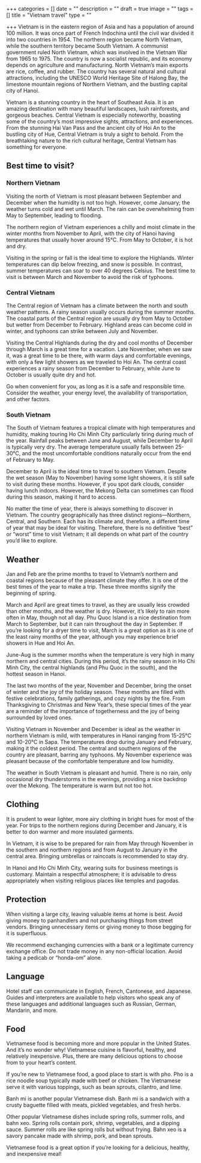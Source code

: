 +++
categories = []
date = ""
description = ""
draft = true
image = ""
tags = []
title = "Vietnam travel"
type = ""

+++
Vietnam is in the eastern region of Asia and has a population of around 100 million. It was once part of French Indochina until the civil war divided it into two countries in 1954. The northern region became North Vietnam, while the southern territory became South Vietnam. A communist government ruled North Vietnam, which was involved in the Vietnam War from 1965 to 1975. The country is now a socialist republic, and its economy depends on agriculture and manufacturing. North Vietnam’s main exports are rice, coffee, and rubber. The country has several natural and cultural attractions, including the UNESCO World Heritage Site of Halong Bay, the limestone mountain regions of Northern Vietnam, and the bustling capital city of Hanoi.

Vietnam is a stunning country in the heart of Southeast Asia. It is an amazing destination with many beautiful landscapes, lush rainforests, and gorgeous beaches. Central Vietnam is especially noteworthy, boasting some of the country’s most impressive sights, attractions, and experiences. From the stunning Hai Van Pass and the ancient city of Hoi An to the bustling city of Hue, Central Vietnam is truly a sight to behold. From the breathtaking nature to the rich cultural heritage, Central Vietnam has something for everyone.

## Best time to visit?

### Northern Vietnam

Visiting the north of Vietnam is most pleasant between September and December when the humidity is not too high. However, come January; the weather turns cold and wet until March. The rain can be overwhelming from May to September, leading to flooding.

The northern region of Vietnam experiences a chilly and moist climate in the winter months from November to April, with the city of Hanoi having temperatures that usually hover around 15°C. From May to October, it is hot and dry.

Visiting in the spring or fall is the ideal time to explore the Highlands. Winter temperatures can dip below freezing, and snow is possible. In contrast, summer temperatures can soar to over 40 degrees Celsius. The best time to visit is between March and November to avoid the risk of typhoons.

### Central Vietnam

The Central region of Vietnam has a climate between the north and south weather patterns. A rainy season usually occurs during the summer months. The coastal parts of the Central region are usually dry from May to October but wetter from December to February. Highland areas can become cold in winter, and typhoons can strike between July and November.

Visiting the Central Highlands during the dry and cool months of December through March is a great time for a vacation. Late November, when we saw it, was a great time to be there, with warm days and comfortable evenings, with only a few light showers as we traveled to Hoi An. The central coast experiences a rainy season from December to February, while June to October is usually quite dry and hot.

Go when convenient for you, as long as it is a safe and responsible time. Consider the weather, your energy level, the availability of transportation, and other factors.

### South Vietnam

The South of Vietnam features a tropical climate with high temperatures and humidity, making touring Ho Chi Minh City particularly tiring during much of the year. Rainfall peaks between June and August, while December to April is typically very dry. The average temperature usually falls between 25-30°C, and the most uncomfortable conditions naturally occur from the end of February to May.

December to April is the ideal time to travel to southern Vietnam. Despite the wet season (May to November) having some light showers, it is still safe to visit during these months. However, if you spot dark clouds, consider having lunch indoors. However, the Mekong Delta can sometimes can flood during this season, making it hard to access.

No matter the time of year, there is always something to discover in Vietnam. The country geographically has three distinct regions—Northern, Central, and Southern. Each has its climate and, therefore, a different time of year that may be ideal for visiting. Therefore, there is no definitive “best” or “worst” time to visit Vietnam; it all depends on what part of the country you’d like to explore.

## Weather

Jan and Feb are the prime months to travel to Vietnam’s northern and coastal regions because of the pleasant climate they offer. It is one of the best times of the year to make a trip. These three months signify the beginning of spring.

March and April are great times to travel, as they are usually less crowded than other months, and the weather is dry. However, it’s likely to rain more often in May, though not all day. Phu Quoc Island is a nice destination from March to September, but it can rain throughout the day in September. If you’re looking for a dryer time to visit, March is a great option as it is one of the least rainy months of the year, although you may experience brief showers in Hue and Hoi An.

June-Aug is the summer months when the temperature is very high in many northern and central cities. During this period, it’s the rainy season in Ho Chi Minh City, the central highlands (and Phu Quoc in the south), and the hottest season in Hanoi.

The last two months of the year, November and December, bring the onset of winter and the joy of the holiday season. These months are filled with festive celebrations, family gatherings, and cozy nights by the fire. From Thanksgiving to Christmas and New Year’s, these special times of the year are a reminder of the importance of togetherness and the joy of being surrounded by loved ones.

Visiting Vietnam in November and December is ideal as the weather in northern Vietnam is mild, with temperatures in Hanoi ranging from 15-25°C and 10-20°C in Sapa. The temperatures drop during January and February, making it the coldest period. The central and southern regions of the country are pleasant, barring any typhoons. My November experience was pleasant because of the comfortable temperature and low humidity.

The weather in South Vietnam is pleasant and humid. There is no rain, only occasional dry thunderstorms in the evenings, providing a nice backdrop over the Mekong. The temperature is warm but not too hot.

## Clothing

It is prudent to wear lighter, more airy clothing in bright hues for most of the year. For trips to the northern regions during December and January, it is better to don warmer and more insulated garments.

In Vietnam, it is wise to be prepared for rain from May through November in the southern and northern regions and from August to January in the central area. Bringing umbrellas or raincoats is recommended to stay dry.

In Hanoi and Ho Chi Minh City, wearing suits for business meetings is customary. Maintain a respectful atmosphere; it is advisable to dress appropriately when visiting religious places like temples and pagodas.

## **Protection**

When visiting a large city, leaving valuable items at home is best. Avoid giving money to panhandlers and not purchasing things from street vendors. Bringing unnecessary items or giving money to those begging for it is superfluous.

We recommend exchanging currencies with a bank or a legitimate currency exchange office. Do not trade money in any non-official location. Avoid taking a pedicab or “honda-om” alone.

## **Language**

Hotel staff can communicate in English, French, Cantonese, and Japanese. Guides and interpreters are available to help visitors who speak any of these languages and additional languages such as Russian, German, Mandarin, and more.

## Food

Vietnamese food is becoming more and more popular in the United States. And it’s no wonder why! Vietnamese cuisine is flavorful, healthy, and relatively inexpensive. Plus, there are many delicious options to choose from to your heart’s content.

If you’re new to Vietnamese food, a good place to start is with pho. Pho is a rice noodle soup typically made with beef or chicken. The Vietnamese serve it with various toppings, such as bean sprouts, cilantro, and lime.

Banh mi is another popular Vietnamese dish. Banh mi is a sandwich with a crusty baguette filled with meats, pickled vegetables, and fresh herbs.

Other popular Vietnamese dishes include spring rolls, summer rolls, and bahn xeo. Spring rolls contain pork, shrimp, vegetables, and a dipping sauce. Summer rolls are like spring rolls but without frying. Bahn xeo is a savory pancake made with shrimp, pork, and bean sprouts.

Vietnamese food is a great option if you’re looking for a delicious, healthy, and inexpensive meal!